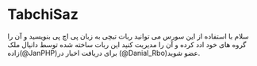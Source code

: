 # TabchiSaz
سلام با استفاده از این سورس می توانید ربات تبچی به زبان پی اچ پی بنویسید و آن را گروه های خود ادد کرده و آن را مدیریت کنید این ربات ساخته شده توسط دانیال ملک زاده(@JanPHP)برای دریافت اخبار در (@Danial_Rbo)عضو شوید.
